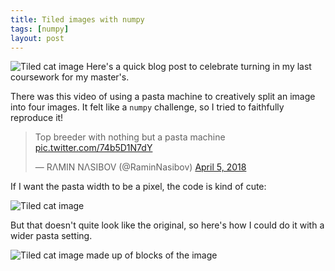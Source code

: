 ```yaml
---
title: Tiled images with numpy
tags: [numpy]
layout: post
---
```


![Tiled cat image](/assets/2018-04-08-lizzy-header.png)
Here's a quick blog post to celebrate turning in my last coursework for my master's.

There was this video of using a pasta machine to creatively split an image into four images. It felt like a `numpy` challenge, so I tried to faithfully reproduce it!

<blockquote class="twitter-tweet" data-lang="en"><p lang="en" dir="ltr">Top breeder with nothing but a pasta machine <a href="https://t.co/74b5D1N7dY">pic.twitter.com/74b5D1N7dY</a></p>&mdash; RΛMIN NΛSIBOV (@RaminNasibov) <a href="https://twitter.com/RaminNasibov/status/981834971403911168?ref_src=twsrc%5Etfw">April 5, 2018</a></blockquote> <script async src="https://platform.twitter.com/widgets.js" charset="utf-8"></script>


If I want the pasta width to be a pixel, the code is kind of cute:

<script src="https://gist.github.com/jessstringham/1fab85175358650242c57d99817ed413.js"></script>

![Tiled cat image](/assets/2018-04-08-lizzy-header.png)

But that doesn't quite look like the original, so here's how I could do it with a wider pasta setting.

<script src="https://gist.github.com/jessstringham/b2fe92a7f1412f00443b0fb124f08bd9.js"></script>

![Tiled cat image made up of blocks of the image](/assets/2018-04-08-lizzy.png)
